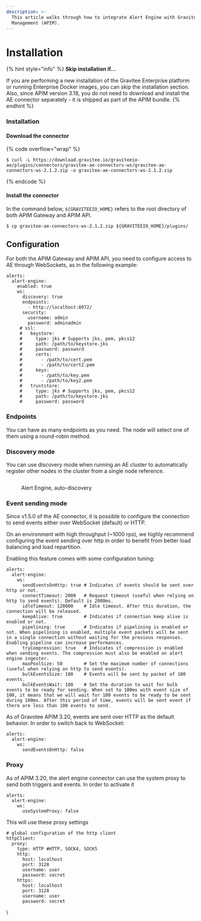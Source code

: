```yaml
---
description: >-
  This article walks through how to integrate Alert Engine with Gravitee API
  Management (APIM).
---
```


# Installation

{% hint style="info" %}
**Skip installation if...**

If you are performing a new installation of the Gravitee Enterprise platform or running Enterprise Docker images, you can skip the installation section. Also, since APIM version 3.18, you do not need to download and install the AE connector separately - it is shipped as part of the APIM bundle.
{% endhint %}

### Installation

#### Download the connector

{% code overflow="wrap" %}
```
$ curl -L https://download.gravitee.io/graviteeio-ae/plugins/connectors/gravitee-ae-connectors-ws/gravitee-ae-connectors-ws-2.1.2.zip -o gravitee-ae-connectors-ws-2.1.2.zip
```
{% endcode %}

#### Install the connector

In the command below, `${GRAVITEEIO_HOME}` refers to the root directory of both APIM Gateway and APIM API.

```
$ cp gravitee-ae-connectors-ws-2.1.2.zip ${GRAVITEEIO_HOME}/plugins/
```

## Configuration

For both the APIM Gateway and APIM API, you need to configure access to AE through WebSockets, as in the following example:

```
alerts:
  alert-engine:
    enabled: true
    ws:
      discovery: true
      endpoints:
        - http://localhost:8072/
      security:
        username: admin
        password: adminadmin
     # ssl:
     #   keystore:
     #     type: jks # Supports jks, pem, pkcs12
     #     path: /path/to/keystore.jks
     #     password: password
     #     certs:
     #       - /path/to/cert.pem
     #       - /path/to/cert2.pem
     #     keys:
     #       - /path/to/key.pem
     #       - /path/to/key2.pem
     #   truststore:
     #     type: jks # Supports jks, pem, pkcs12
     #     path: /path/to/keystore.jks
     #     password: password
```

### Endpoints

You can have as many endpoints as you need. The node will select one of them using a round-robin method.

### Discovery mode

You can use discovery mode when running an AE cluster to automatically register other nodes in the cluster from a single node reference.

<figure><img src="https://docs.gravitee.io/images/ae/howitworks/discovery.png" alt=""><figcaption><p>Alert Engine, auto-discovery</p></figcaption></figure>

### Event sending mode

Since v1.5.0 of the AE connector, it is possible to configure the connection to send events either over WebSocket (default) or HTTP.

On an environment with high throughput (\~1000 rps), we highly recommend configuring the event sending over http in order to benefit from better load balancing and load repartition.

Enabling this feature comes with some configuration tuning:

```
alerts:
  alert-engine:
    ws:
      sendEventsOnHttp: true # Indicates if events should be sent over http or not.
      connectTimeout: 2000   # Request timeout (useful when relying on http to send events). Default is 2000ms.
      idleTimeout: 120000    # Idle timeout. After this duration, the connection will be released.
      keepAlive: true        # Indicates if connection keep alive is enabled or not.
      pipelining: true       # Indicates if pipelining is enabled or not. When pipelining is enabled, multiple event packets will be sent in a single connection without waiting for the previous responses. Enabling pipeline can increase performances.
      tryCompression: true   # Indicates if compression is enabled when sending events. The compression must also be enabled on alert engine ingester.
      maxPoolSize: 50        # Set the maximum number of connections (useful when relying on http to send events).
      bulkEventsSize: 100    # Events will be sent by packet of 100 events.
      bulkEventsWait: 100    # Set the duration to wait for bulk events to be ready for sending. When set to 100ms with event size of 100, it means that we will wait for 100 events to be ready to be sent during 100ms. After this period of time, events will be sent event if there are less than 100 events to send.
```

As of Gravotee APIM 3.20, events are sent over HTTP as the default behavior. In order to switch back to WebSocket:

```
alerts:
  alert-engine:
    ws:
      sendEventsOnHttp: false
```

### Proxy

As of APIM 3.20, the alert engine connector can use the system proxy to send both triggers and events. In order to activate it

```
alerts:
  alert-engine:
    ws:
      useSystemProxy: false
```

This will use these proxy settings

```
# global configuration of the http client
httpClient:
  proxy:
    type: HTTP #HTTP, SOCK4, SOCK5
    http:
      host: localhost
      port: 3128
      username: user
      password: secret
    https:
      host: localhost
      port: 3128
      username: user
      password: secret
```

\
